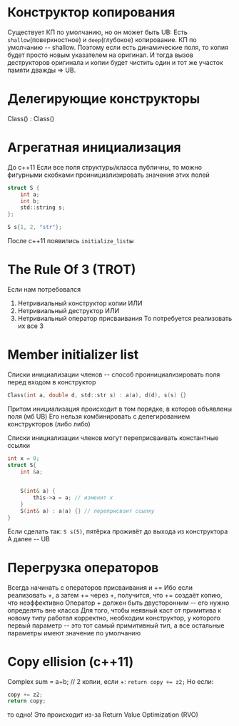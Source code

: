 # Конструктор копирования
Существует КП по умолчанию, но он может быть UB:
Есть `shallow`(поверхностное) и `deep`(глубокое) копирование. КП по умолчанию -- shallow.
Поэтому если есть динамические поля, то копия будет просто новым указателем на оригинал. И тогда вызов деструкторов оригинала и копии будет чистить один и тот же участок памяти дважды => UB.
# Делегирующие конструкторы
Class() : Class()

# Агрегатная инициализация
До c++11
Если все поля структуры/класса публичны, то можно фигурными скобками проинициализировать значения этих полей
```c
struct S {
    int a;
    int b;
    std::string s;
};

S s{1, 2, "str"};
```
После с++11 появились `initialize_list`ы

# The Rule Of 3 (TROT)
Если нам потребовался 
1. Нетривиальный конструктор копии ИЛИ 
2. Нетривиальный деструктор ИЛИ
3. Нетривиальный оператор присваивания
То потребуется реализовать их все 3

# Member initializer list
Списки инициализации членов -- способ проинициализировать поля перед входом в конструктор
```c
Class(int a, double d, std::str s) : a(a), d(d), s(s) {}
```
Притом инициализация происходит в том порядке, в которов объявлены поля (мб UB)
Его нельзя комбинировать с делегированием конструкторов (либо либо)

Списки инициализации членов могут переприсваивать константные ссылки
```c
int x = 0;
struct S{
    int &a;
    

    S(int& a) {
        this->a = a; // изменит x
    }
    S(int& a) : a(a) {} // переприсвоит ссылку
}
```
Если сделать так: `S s(5)`, пятёрка проживёт до выхода из конструктора 
А далее -- UB

# Перегрузка операторов
Всегда начинать с операторов присваивания и +=
Ибо если реализовать +, а затем += через +, получится, что += создаёт копию, что неэффективно
Оператор + должен быть двусторонним -- его нужно определять вне класса
Для того, чтобы неявный каст от примитива к новому типу работал корректно, необходим конструктор, у которого первый параметр -- это тот самый примитивный тип, а все остальные параметры имеют значение по умолчанию

# Copy ellision (c++11)
Complex sum = a+b; // 2 копии, если +: `return copy += z2;`
Но если:
```c
copy += z2;
return copy;
```
то одно!
Это происходит из-за Return Value Optimization (RVO)